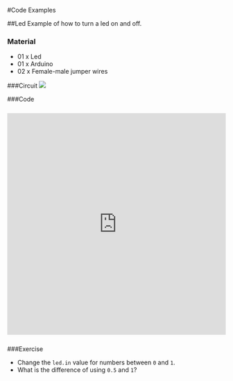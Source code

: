 #Code Examples

##Led
Example of how to turn a led on and off.

### Material
* 01 x Led
* 01 x Arduino
* 02 x Female-male jumper wires

###Circuit
![](https://cloud.githubusercontent.com/assets/122277/4789537/5596f712-5dc6-11e4-99d4-4acc53c9ebe8.png)

###Code
<iframe style="height: 510px; width: 100%; margin: 10px 0 10px;" allowTransparency="true" src="https://codebender.cc/embed/sketch:55962" frameborder="0"></iframe>

###Exercise
* Change the ````led.in```` value for numbers between ```0``` and ```1```.
* What is the difference of using ```0.5``` and ```1```? 
